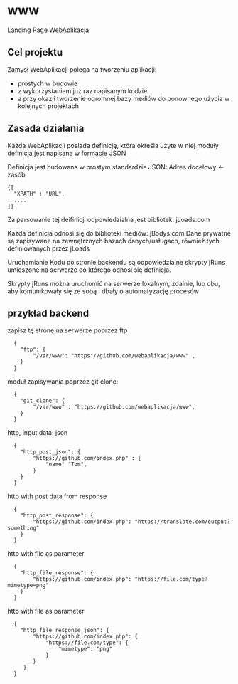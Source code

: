 # www
Landing Page WebAplikacja

## Cel projektu

Zamysł WebAplikacji polega na tworzeniu aplikacji:
+ prostych w budowie
+ z wykorzystaniem już raz napisanym kodzie
+ a przy okazji tworzenie ogromnej bazy mediów do ponownego użycia w kolejnych projektach

## Zasada działania

Każda WebAplikacji posiada definicję, która określa użyte w niej moduły
definicja jest napisana w formacie JSON

Definicja jest budowana w prostym standardzie JSON:
Adres docelowy  <-  zasób

    {[
      "XPATH" : "URL",
      ....
    ]}
    
Za parsowanie tej deifinicji odpowiedzialna jest bibliotek: jLoads.com

Każda definicja odnosi się do biblioteki mediów: jBodys.com
Dane prywatne są zapisywane na zewnętrznych bazach danych/usługach, również tych definiowanych przez jLoads

Uruchamianie Kodu po stronie backendu są odpowiedzialne skrypty jRuns umieszone na serwerze
do którego odnosi się definicja.

Skrypty jRuns można uruchomić na serwerze lokalnym, zdalnie, lub obu, aby komunikowały się ze sobą i dbały o automatyzację procesów


## przykład backend

zapisz tę stronę na serwerze poprzez ftp



      {            
        "ftp": {        
            "/var/www": "https://github.com/webaplikacja/www" ,
        }
      }
      

moduł zapisywania poprzez git clone:

      {            
        "git_clone": {        
            "/var/www" : "https://github.com/webaplikacja/www",
        }
      }      
      

http, input data: json

      {            
        "http_post_json": {        
            "https://github.com/index.php" : {
                "name" "Tom",
            }
        }
      }       
      
 
http with post data from response

      {            
        "http_post_response": {        
            "https://github.com/index.php": "https://translate.com/output?something"
        }
      }   


http with file as parameter

      {            
        "http_file_response": {        
            "https://github.com/index.php": "https://file.com/type?mimetype=png"
        }
      }   


http with file as parameter

      {            
        "http_file_response_json": {        
            "https://github.com/index.php": {
                "https://file.com/type": {
                    "mimetype": "png"
                }
            }
         }
      }  
